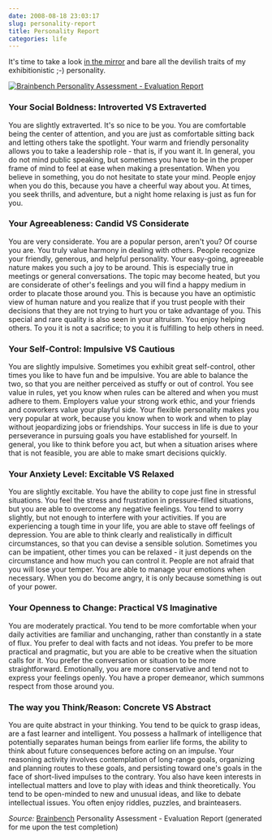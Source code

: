 ```yaml
---
date: 2008-08-18 23:03:17
slug: personality-report
title: Personality Report
categories: life
---
```


It's time to take a look [in the mirror](http://www.brainbench.com) and bare all the devilish traits of my exhibitionistic ;-) personality.




[![Brainbench Personality Assessment - Evaluation Report](http://farm4.static.flickr.com/3044/2775346023_577a04b7a1_o.png)](http://www.flickr.com/photos/mloskot/2775346023/)






### Your Social Boldness: Introverted VS Extraverted




You are slightly extraverted. It's so nice to be you. You are comfortable being the center of attention, and you are just as comfortable sitting back and letting others take the spotlight. Your warm and friendly personality allows you to take a leadership role - that is, if you want it. In general, you do not mind public speaking, but sometimes you have to be in the proper frame of mind to feel at ease when making a presentation. When you believe in something, you do not hesitate to state your mind. People enjoy when you do this, because you have a cheerful way about you. At times, you seek thrills, and adventure, but a night home relaxing is just as fun for you.


 


### Your Agreeableness: Candid VS Considerate




You are very considerate. You are a popular person, aren't you? Of course you are. You truly value harmony in dealing with others. People recognize your friendly, generous, and helpful personality. Your easy-going, agreeable nature makes you such a joy to be around. This is especially true in meetings or general conversations. The topic may become heated, but you are considerate of other's feelings and you will find a happy medium in order to placate those around you. This is because you have an optimistic view of human nature and you realize that if you trust people with their decisions that they are not trying to hurt you or take advantage of you. This special and rare quality is also seen in your altruism. You enjoy helping others. To you it is not a sacrifice; to you it is fulfilling to help others in need.





### Your Self-Control: Impulsive VS Cautious





You are slightly impulsive. Sometimes you exhibit great self-control, other times you like to have fun and be impulsive. You are able to balance the two, so that you are neither perceived as stuffy or out of control. You see value in rules, yet you know when rules can be altered and when you must adhere to them. Employers value your strong work ethic, and your friends and coworkers value your playful side. Your flexible personality makes you very popular at work, because you know when to work and when to play without jeopardizing jobs or friendships. Your success in life is due to your perseverance in pursuing goals you have established for yourself. In general, you like to think before you act, but when a situation arises where that is not feasible, you are able to make smart decisions quickly.


 


### Your Anxiety Level: Excitable VS Relaxed





You are slightly excitable. You have the ability to cope just fine in stressful situations. You feel the stress and frustration in pressure-filled situations, but you are able to overcome any negative feelings. You tend to worry slightly, but not enough to interfere with your activities. If you are experiencing a tough time in your life, you are able to stave off feelings of depression. You are able to think clearly and realistically in difficult circumstances, so that you can devise a sensible solution. Sometimes you can be impatient, other times you can be relaxed - it just depends on the circumstance and how much you can control it. People are not afraid that you will lose your temper. You are able to manage your emotions when necessary. When you do become angry, it is only because something is out of your power.





### Your Openness to Change: Practical VS Imaginative





You are moderately practical. You tend to be more comfortable when your daily activities are familiar and unchanging, rather than constantly in a state of flux. You prefer to deal with facts and not ideas. You prefer to be more practical and pragmatic, but you are able to be creative when the situation calls for it. You prefer the conversation or situation to be more straightforward. Emotionally, you are more conservative and tend not to express your feelings openly. You have a proper demeanor, which summons respect from those around you.





### The way you Think/Reason: Concrete VS Abstract





You are quite abstract in your thinking. You tend to be quick to grasp ideas, are a fast learner and intelligent. You possess a hallmark of intelligence that potentially separates human beings from earlier life forms, the ability to think about future consequences before acting on an impulse. Your reasoning activity involves contemplation of long-range goals, organizing and planning routes to these goals, and persisting toward one's goals in the face of short-lived impulses to the contrary. You also have keen interests in intellectual matters and love to play with ideas and think theoretically. You tend to be open-minded to new and unusual ideas, and like to debate intellectual issues. You often enjoy riddles, puzzles, and brainteasers.





_Source:_ [Brainbench](http://www.brainbench.com/) Personality Assessment - Evaluation Report (generated for me upon the test completion)
